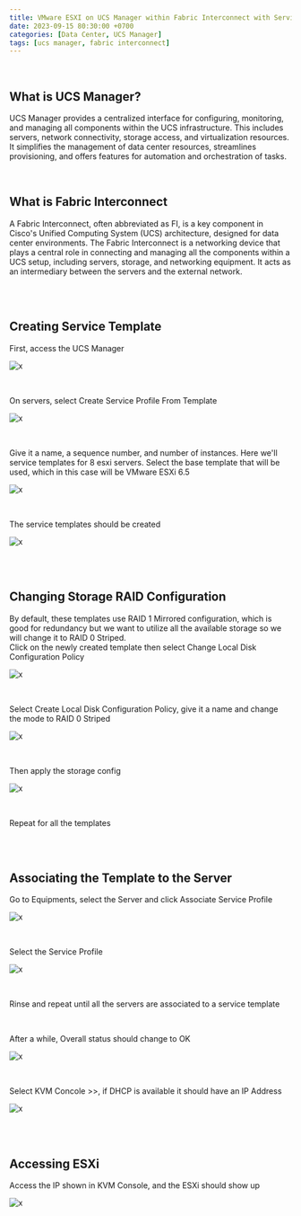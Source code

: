 ```yaml
---
title: VMware ESXI on UCS Manager within Fabric Interconnect with Service Template
date: 2023-09-15 80:30:00 +0700
categories: [Data Center, UCS Manager]
tags: [ucs manager, fabric interconnect]
---
```


<br>

## What is UCS Manager?

UCS Manager provides a centralized interface for configuring, monitoring, and managing all components within the UCS infrastructure. This includes servers, network connectivity, storage access, and virtualization resources. It simplifies the management of data center resources, streamlines provisioning, and offers features for automation and orchestration of tasks.

<br>

## What is Fabric Interconnect

A Fabric Interconnect, often abbreviated as FI, is a key component in Cisco's Unified Computing System (UCS) architecture, designed for data center environments. The Fabric Interconnect is a networking device that plays a central role in connecting and managing all the components within a UCS setup, including servers, storage, and networking equipment. It acts as an intermediary between the servers and the external network.

<br>
<br>

## Creating Service Template

First, access the UCS Manager

![x](/static/2023-09-15-ucsm/01.png)

<br>

On servers, select Create Service Profile From Template

![x](/static/2023-09-15-ucsm/02.png)

<br>

Give it a name, a sequence number, and number of instances. Here we'll service templates for 8 esxi servers.
Select the base template that will be used, which in this case will be VMware ESXi 6.5

![x](/static/2023-09-15-ucsm/03.png)

<br>

The service templates should be created

![x](/static/2023-09-15-ucsm/04.png)

<br>
<br>


## Changing Storage RAID Configuration

By default, these templates use RAID 1 Mirrored configuration, which is good for redundancy but we want to utilize all the available storage so we will change it to RAID 0 Striped. <br>
Click on the newly created template then select Change Local Disk Configuration Policy

![x](/static/2023-09-15-ucsm/05.png)

<br>

Select Create Local Disk Configuration Policy, give it a name and change the mode to RAID 0 Striped

![x](/static/2023-09-15-ucsm/06.png)

<br>

Then apply the storage config

![x](/static/2023-09-15-ucsm/07.png)

<br>

Repeat for all the templates

<br>
<br>

## Associating the Template to the Server

Go to Equipments, select the Server and click Associate Service Profile

![x](/static/2023-09-15-ucsm/08.png)

<br>

Select the Service Profile

![x](/static/2023-09-15-ucsm/09.png)

<br>

Rinse and repeat until all the servers are associated to a service template

<br>

After a while, Overall status should change to OK

![x](/static/2023-09-15-ucsm/09.png)

<br>

Select KVM Concole >>, if DHCP is available it should have an IP Address

![x](/static/2023-09-15-ucsm/10.png)

<br>
<br>

## Accessing ESXi

Access the IP shown in KVM Console, and the ESXi should show up

![x](/static/2023-09-15-ucsm/11.png)

<br>